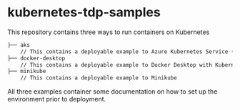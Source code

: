# kubernetes-tdp-samples

This repository contains three ways to run containers on Kubernetes

```md
├── aks
    // This contains a deployable example to Azure Kubernetes Service (AKS)
├── docker-desktop
    // This contains a deployable example to Docker Desktop with Kubernetes enabled
├── minikube 
    // This contains a deployable example to Minikube
```

All three examples container some documentation on how to set up the environment prior to deployment.